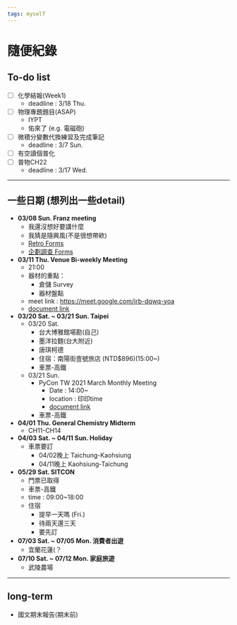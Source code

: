 ```yaml
---
tags: myself
---
```

# 隨便紀錄

## To-do list
- [ ] 化學結報(Week1)
	- deadline : 3/18 Thu.
- [ ] 物理專題題目(ASAP)
	- IYPT
	- 佑來了 (e.g. 電磁砲)
- [ ] 微積分變數代換練習及完成筆記
	- deadline : 3/7 Sun.
- [ ] 有空讀個普化
- [ ] 普物CH22
	- deadline : 3/17 Wed.
---
## 一些日期 (想列出一些detail)
- **03/08 Sun. Franz meeting**
	- 我還沒想好要講什麼
	- 我猜是隨興風(不是很想帶欸)
	- [Retro Forms](https://docs.google.com/forms/d/1skErDqT7o_X0mx4kt0_ggZDH-_zJ19HTXdSYzMxkiUk/edit)
	- [企劃調查 Forms](https://docs.google.com/forms/d/1W93ZA4j3ExcPMk_0WfyQ8UIJjSItTzxwyQd0pHzLEug/edit)
- **03/11 Thu. Venue Bi-weekly Meeting**
	- 21:00
	- 器材的重點：
		- 倉儲 Survey
		- 器材盤點
	- meet link : https://meet.google.com/jrb-dqwq-yoa
	- [document link](https://hackmd.io/LJHoc44FT_2Kh21i4K6mTw?view)
- **03/20 Sat. ~ 03/21 Sun. Taipei**
	- 03/20 Sat. 
		- 台大博雅館場勘(自己)
		- 墨洋拉麵(台大附近)
		- 唐琪柯德
		- 住宿：南陽街壹號旅店 (NTD$896)(15:00~)
		- 車票-高鐵
	- 03/21 Sun.
		- PyCon TW 2021 March Monthly Meeting
			- Date : 14:00~
			- location : 印印time
			- [document link](https://hackmd.io/@pycontw/SyG5_GrED/%2FLUIdCFS6RO-XL2j4_zgAHg%3Fview#202103-Monthly-Meeting)
		- 車票-高鐵
- **04/01 Thu. General Chemistry Midterm**
	- CH11-CH14
- **04/03 Sat. ~ 04/11 Sun. Holiday** 
	- 車票要訂
		- 04/02晚上 Taichung-Kaohsiung
		- 04/11晚上 Kaohsiung-Taichung
- **05/29 Sat. SITCON**
	- 門票已取得
	- 車票-高鐵
	- time : 09:00~18:00
	- 住宿
		- 提早一天嗎 (Fri.)
		- 待兩天還三天
		- 要先訂
- **07/03 Sat. ~ 07/05 Mon. 消費者出遊**
	- 宜蘭花蓮(？
- **07/10 Sat. ~ 07/12 Mon. 家庭旅遊**
	- 武陵農場
---
## long-term
- 國文期末報告(期末前)